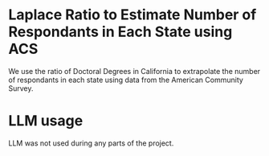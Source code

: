 # Laplace Ratio to Estimate Number of Respondants in Each State using ACS 
We use the ratio of Doctoral Degrees in California to extrapolate the number of respondants in each state using data from the American Community Survey. 

# LLM usage
LLM was not used during any parts of the project. 
